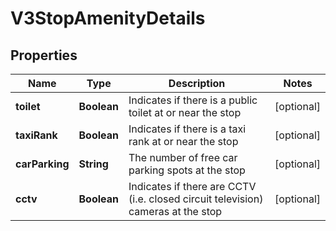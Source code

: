 
# V3StopAmenityDetails

## Properties
Name | Type | Description | Notes
------------ | ------------- | ------------- | -------------
**toilet** | **Boolean** | Indicates if there is a public toilet at or near the stop |  [optional]
**taxiRank** | **Boolean** | Indicates if there is a taxi rank at or near the stop |  [optional]
**carParking** | **String** | The number of free car parking spots at the stop |  [optional]
**cctv** | **Boolean** | Indicates if there are CCTV (i.e. closed circuit television) cameras at the stop |  [optional]




